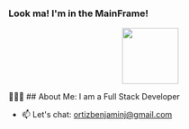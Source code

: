 ### Look ma! I'm in the MainFrame!

<div id="header" align="center">
  <img src="https://media.giphy.com/media/M9gbBd9nbDrOTu1Mqx/giphy.gif" width="100"/>
</div>

👨🏽‍💻 ## About Me:
I am a Full Stack Developer

<div id="header" align="center">


  
</div>

<div id="showcase">
  
</div>

- 📫 Let's chat: ortizbenjaminj@gmail.com


<!--
**Benjamin-Ortiz/Benjamin-Ortiz** is a ✨ _special_ ✨ repository because its `README.md` (this file) appears on your GitHub profile.

Here are some ideas to get you started:

- 🔭 I’m currently working on my GaymeStop App.
- 🌱 I’m learning Mobile App Deployment and Cloud Tech
- 👯 I’m looking to collaborate on ...
- 🤔 I’m looking for help with ...
- 💬 Ask me about ...
- 📫 Let's chat: ortizbenjaminj@gmail.com
- 😄 Pronouns: ...
- ⚡ Fun fact: ...
-->
